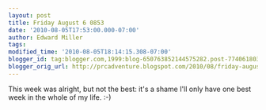 ```yaml
---
layout: post
title: Friday August 6 0853
date: '2010-08-05T17:53:00.000-07:00'
author: Edward Miller
tags: 
modified_time: '2010-08-05T18:14:15.308-07:00'
blogger_id: tag:blogger.com,1999:blog-650763852144575282.post-7740618031272618362
blogger_orig_url: http://prcadventure.blogspot.com/2010/08/friday-august-6-0853.html
---
```


This week was alright, but not the best: it's a shame I'll only have one best week in the whole of my life. :-)
